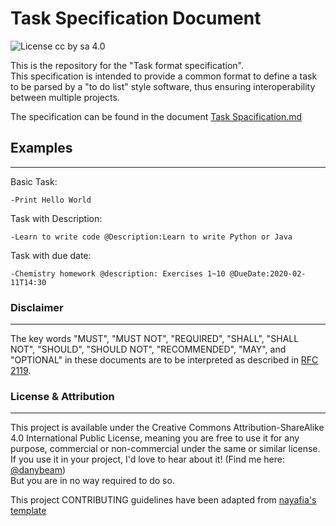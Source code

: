 # Task Specification Document

![License cc by sa 4.0](https://img.shields.io/badge/license-cc%20by%20sa%204.0-blue)

This is the repository for the "Task format specification".  
This specification is intended to provide a common format to define a task to be parsed by a "to do list" style software, thus ensuring interoperability between multiple projects.

The specification can be found in the document [Task Spacification.md](./Task%20Specification.md)

## Examples

----

Basic Task:

``` Text
-Print Hello World
```

Task with Description:

```Text
-Learn to write code @Description:Learn to write Python or Java
```

Task with due date:

```Text
-Chemistry homework @description: Exercises 1~10 @DueDate:2020-02-11T14:30
```

### Disclaimer

----

The key words "MUST", "MUST NOT", "REQUIRED", "SHALL", "SHALL NOT", "SHOULD", "SHOULD NOT", "RECOMMENDED",  "MAY", and "OPTIONAL" in these documents are to be interpreted as described in [RFC 2119](https://www.ietf.org/rfc/rfc2119.txt).

### License & Attribution

----

This project is available under the Creative Commons Attribution-ShareAlike 4.0 International Public
License, meaning you are free to use it for any purpose, commercial or non-commercial under the same or similar license.  
If you use it in your project, I'd love to hear about it! (Find me here: [@danybeam](https://twitter.com/danybeam))  
But you are in no way required to do so.

This project CONTRIBUTING guidelines have been adapted from [nayafia's template](https://github.com/nayafia/contributing-template)
